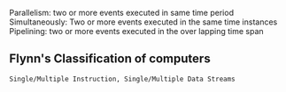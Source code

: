 Parallelism: two or more events executed in same time period
Simultaneously: Two or more events executed in the same time instances
Pipelining: two or more events executed in the over lapping time span


## Flynn's Classification of computers
	Single/Multiple Instruction, Single/Multiple Data Streams

	